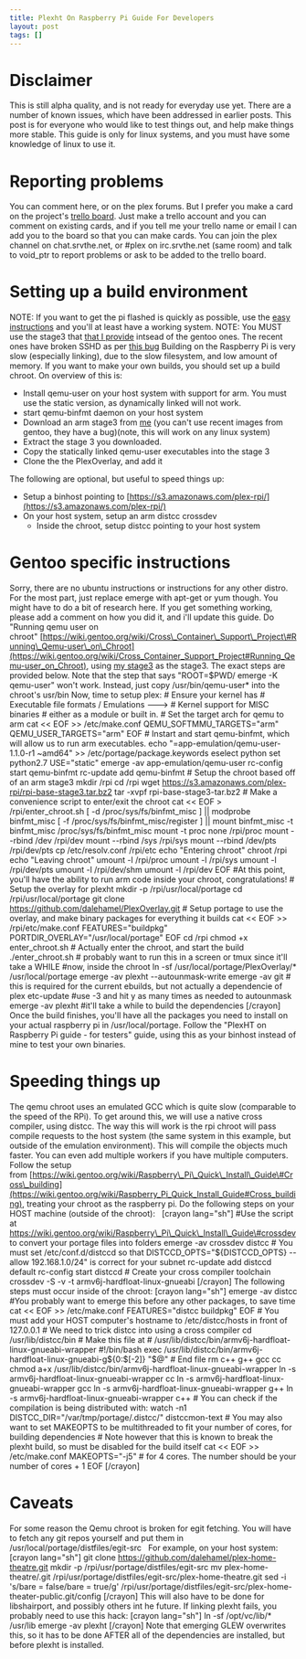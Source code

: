 ```yaml
---
title: Plexht On Raspberry Pi Guide For Developers
layout: post
tags: []
---
```



Disclaimer
==========

This is still alpha quality, and is not ready for everyday use yet. There are a number of known issues, which have been addressed in earlier posts. This post is for everyone who would like to test things out, and help make things more stable. This guide is only for linux systems, and you must have some knowledge of linux to use it.

Reporting problems
==================

You can comment here, or on the plex forums. But I prefer you make a card on the project's [trello board](https://trello.com/board/plex-on-raspberry-pi/510c4d34e1d17df66c00092a). Just make a trello account and you can comment on existing cards, and if you tell me your trello name or email I can add you to the board so that you can make cards. You can join the plex channel on chat.srvthe.net, or \#plex on irc.srvthe.net (same room) and talk to void\_ptr to report problems or ask to be added to the trello board.

Setting up a build environment
==============================

NOTE: If you want to get the pi flashed is quickly as possible, use the [easy instructions](https://blog.srvthe.net/archives/474) and you'll at least have a working system. NOTE: You MUST use the stage3 that [that I provide](https://s3.amazonaws.com/plex-rpi/rpi-base-stage3.tar.bz2 "stage3") intsead of the gentoo ones. The recent ones have broken SSHD as per [this bug](https://bugs.gentoo.org/show_bug.cgi?id=450330 "this bug") Building on the Raspberry Pi is very slow (especially linking), due to the slow filesystem, and low amount of memory. If you want to make your own builds, you should set up a build chroot. On overview of this is:

-   Install qemu-user on your host system with support for arm. You must use the static version, as dynamically linked will not work.
-   start qemu-binfmt daemon on your host system
-   Download an arm stage3 from [me](https://s3.amazonaws.com/plex-rpi/rpi-base-stage3.tar.bz2) (you can't use recent images from gentoo, they have a bug)(note, this will work on any linux system)
-   Extract the stage 3 you downloaded.
-   Copy the statically linked qemu-user executables into the stage 3
-   Clone the the PlexOverlay, and add it

The following are optional, but useful to speed things up:

-   Setup a binhost pointing to [https://s3.amazonaws.com/plex-rpi/](https://s3.amazonaws.com/plex-rpi/)
-   On your host system, setup an arm distcc crossdev
    -   Inside the chroot, setup distcc pointing to your host system

Gentoo specific instructions
============================

Sorry, there are no ubuntu instructions or instructions for any other distro. For the most part, just replace emerge with apt-get or yum though. You might have to do a bit of research here. If you get something working, please add a comment on how you did it, and i'll update this guide. Do "Running qemu user on chroot" [https://wiki.gentoo.org/wiki/Cross\_Container\_Support\_Project\#Running\_Qemu-user\_on\_Chroot](https://wiki.gentoo.org/wiki/Cross_Container_Support_Project#Running_Qemu-user_on_Chroot), using [my stage3](https://s3.amazonaws.com/plex-rpi/rpi-base-stage3.tar.bz2) as the stage3. The exact steps are provided below. Note that the step that says "ROOT=\$PWD/ emerge -K qemu-user" won't work. Instead, just copy /usr/bin/qemu-user\* into the chroot's usr/bin Now, time to setup plex: \# Ensure your kernel has \# Executable file formats / Emulations ---\> \# Kernel support for MISC binaries \# either as a module or built in. \# Set the target arch for qemu to arm cat \<\< EOF \>\> /etc/make.conf QEMU\_SOFTMMU\_TARGETS="arm" QEMU\_USER\_TARGETS="arm" EOF \# Instart and start qemu-binfmt, which will allow us to run arm executables. echo "=app-emulation/qemu-user-1.1.0-r1 \~amd64" \>\> /etc/portage/package.keywords eselect python set python2.7 USE="static" emerge -av app-emulation/qemu-user rc-config start qemu-binfmt rc-update add qemu-binfmt \# Setup the chroot based off of an arm stage3 mkdir /rpi cd /rpi wget https://s3.amazonaws.com/plex-rpi/rpi-base-stage3.tar.bz2 tar -xvpf rpi-base-stage3-tar.bz2 \# Make a convenience script to enter/exit the chroot cat \<\< EOF \> /rpi/enter\_chroot.sh [ -d /proc/sys/fs/binfmt\_misc ] || modprobe binfmt\_misc [ -f /proc/sys/fs/binfmt\_misc/register ] || mount binfmt\_misc -t binfmt\_misc /proc/sys/fs/binfmt\_misc mount -t proc none /rpi/proc mount --rbind /dev /rpi/dev mount --rbind /sys /rpi/sys mount --rbind /dev/pts /rpi/dev/pts cp /etc/resolv.conf /rpi/etc echo "Entering chroot" chroot /rpi echo "Leaving chroot" umount -l /rpi/proc umount -l /rpi/sys umount -l /rpi/dev/pts umount -l /rpi/dev/shm umount -l /rpi/dev EOF \#At this point, you'll have the ability to run arm code inside your chroot, congratulations! \# Setup the overlay for plexht mkdir -p /rpi/usr/local/portage cd /rpi/usr/local/portage git clone https://github.com/dalehamel/PlexOverlay.git \# Setup portage to use the overlay, and make binary packages for everything it builds cat \<\< EOF \>\> /rpi/etc/make.conf FEATURES="buildpkg" PORTDIR\_OVERLAY="/usr/local/portage" EOF cd /rpi chmod +x enter\_chroot.sh \# Actually enter the chroot, and start the build ./enter\_chroot.sh \# probably want to run this in a screen or tmux since it'll take a WHILE \#now, inside the chroot ln -sf /usr/local/portage/PlexOverlay/\* /usr/local/portage emerge -av plexht --autounmask-write emerge -av git \# this is required for the current ebuilds, but not actually a dependencie of plex etc-update \#use -3 and hit y as many times as needed to autounmask emerge -av plexht \#it'll take a while to build the dependencies [/crayon] Once the build finishes, you'll have all the packages you need to install on your actual raspberry pi in /usr/local/portage. Follow the "PlexHT on Raspberry Pi guide - for testers" guide, using this as your binhost instead of mine to test your own binaries.  

Speeding things up
==================

The qemu chroot uses an emulated GCC which is quite slow (comparable to the speed of the RPi). To get around this, we will use a native cross compiler, using distcc. The way this will work is the rpi chroot will pass compile requests to the host system (the same system in this example, but outside of the emulation environment). This will compile the objects much faster. You can even add multiple workers if you have multiple computers.   Follow the setup from [https://wiki.gentoo.org/wiki/Raspberry\_Pi\_Quick\_Install\_Guide\#Cross\_building](https://wiki.gentoo.org/wiki/Raspberry_Pi_Quick_Install_Guide#Cross_building), treating your chroot as the raspberry pi. Do the following steps on your HOST machine (outside of the chroot):   [crayon lang="sh"] \#Use the script at https://wiki.gentoo.org/wiki/Raspberry\_Pi\_Quick\_Install\_Guide\#crossdev to convert your portage files into folders emerge -av crossdev distcc \# You must set /etc/conf.d/distccd so that DISTCCD\_OPTS="\${DISTCCD\_OPTS} --allow 192.168.1.0/24" is correct for your subnet rc-update add distccd default rc-config start distccd \# Create your cross compiler toolchain crossdev -S -v -t armv6j-hardfloat-linux-gnueabi [/crayon] The following steps must occur inside of the chroot: [crayon lang="sh"] emerge -av distcc \#You probably want to emerge this before any other packages, to save time cat \<\< EOF \>\> /etc/make.conf FEATURES="distcc buildpkg" EOF \# You must add your HOST computer's hostname to /etc/distcc/hosts in front of 127.0.0.1 \# We need to trick distcc into using a cross compiler cd /usr/lib/distcc/bin \# Make this file at \# /usr/lib/distcc/bin/armv6j-hardfloat-linux-gnueabi-wrapper \#!/bin/bash exec /usr/lib/distcc/bin/armv6j-hardfloat-linux-gnueabi-g\${0:\$[-2]} "\$@" \# End file rm c++ g++ gcc cc chmod a+x /usr/lib/distcc/bin/armv6j-hardfloat-linux-gnueabi-wrapper ln -s armv6j-hardfloat-linux-gnueabi-wrapper cc ln -s armv6j-hardfloat-linux-gnueabi-wrapper gcc ln -s armv6j-hardfloat-linux-gnueabi-wrapper g++ ln -s armv6j-hardfloat-linux-gnueabi-wrapper c++ \# You can check if the compilation is being distributed with: watch -n1 DISTCC\_DIR="/var/tmp/portage/.distcc/" distccmon-text \# You may also want to set MAKEOPTS to be multithreaded to fit your number of cores, for building dependencies \# Note however that this is known to break the plexht build, so must be disabled for the build itself cat \<\< EOF \>\> /etc/make.conf MAKEOPTS="-j5" \# for 4 cores. The number should be your number of cores + 1 EOF [/crayon]  

Caveats
=======

For some reason the Qemu chroot is broken for egit fetching. You will have to fetch any git repos yourself and put them in /usr/local/portage/distfiles/egit-src   For example, on your host system: [crayon lang="sh"] git clone https://github.com/dalehamel/plex-home-theatre.git mkdir -p /rpi/usr/portage/distfiles/egit-src mv plex-home-theatre/.git /rpi/usr/portage/distfiles/egit-src/plex-home-theatre.git sed -i 's/bare = false/bare = true/g' /rpi/usr/portage/distfiles/egit-src/plex-home-theater-public.git/config [/crayon] This will also have to be done for libshairport, and possibly others int he future. If linking plexht fails, you probably need to use this hack: [crayon lang="sh"] ln -sf /opt/vc/lib/\* /usr/lib emerge -av plexht [/crayon] Note that emerging GLEW overwrites this, so it has to be done AFTER all of the dependencies are installed, but before plexht is installed.
